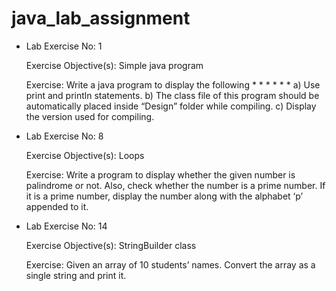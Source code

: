 # java_lab_assignment
-  Lab Exercise No: 1

    Exercise Objective(s): Simple java program

    Exercise: Write a java program to display the following 
                *     *     *
                    *    *
                    *
    a)	Use print and println statements.
    b)	The class file of this program should be automatically placed inside “Design” folder while compiling.
    c)	Display the version used for compiling.


- Lab Exercise No: 8

    Exercise Objective(s): Loops

    Exercise: Write a program to display whether the given number is palindrome or not. Also, check whether the number is a prime number. If it is a prime number, display the number along with the alphabet ‘p’ appended to it.

- Lab Exercise No: 14

    Exercise Objective(s): StringBuilder class

    Exercise: Given an array of 10 students’ names. Convert the array as a single string and print it. 



